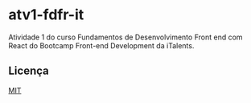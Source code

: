 # atv1-fdfr-it
Atividade 1 do curso Fundamentos de Desenvolvimento Front end com React do Bootcamp Front-end Development da iTalents.

## Licença
[MIT](https://choosealicense.com/licenses/mit/)